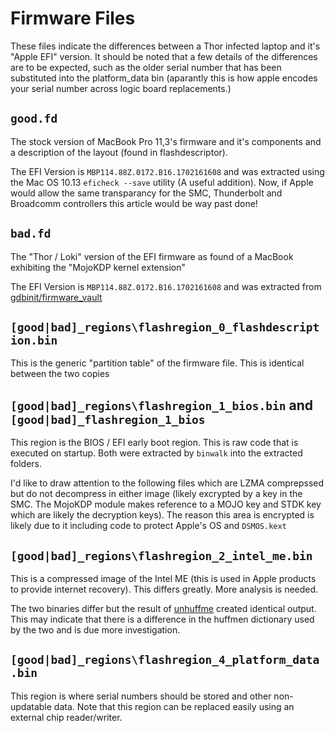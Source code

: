 # Firmware Files

These files indicate the differences between a Thor infected laptop and it's "Apple EFI" version.  It should be noted that a few details of the differences are to be expected, such as the older serial number that has been substituted into the platform_data bin (aparantly this is how apple encodes your serial number across logic board replacements.)

## `good.fd`

The stock version of MacBook Pro 11,3's firmware and it's components and a description of the layout (found in flashdescriptor).

The EFI Version is `MBP114.88Z.0172.B16.1702161608`  and was extracted using the Mac OS 10.13 `eficheck --save` utility (A useful addition).  Now, if Apple would allow the same transparancy for the SMC, Thunderbolt and Broadcomm controllers this article would be way past done!

## `bad.fd`

The "Thor / Loki" version of the EFI firmware as found of a MacBook exhibiting the "MojoKDP kernel extension"

The EFI Version is `MBP114.88Z.0172.B16.1702161608` and was extracted from [gdbinit/firmware_vault](https://github.com/gdbinit/firmware_vault/blob/master/EFI/MacBookPro/MBP114_0172_B16_LOCKED.fd)


## `[good|bad]_regions\flashregion_0_flashdescription.bin`

This is the generic "partition table" of the firmware file.  This is identical between the two copies

## `[good|bad]_regions\flashregion_1_bios.bin` and `[good|bad]_flashregion_1_bios`

This region is the BIOS / EFI early boot region.  This is raw code that is executed on startup.  Both were extracted by `binwalk` into the extracted folders.

I'd like to draw attention to the following files which are LZMA comprepssed but do not decompress in either image (likely excrypted by a key in the SMC.  The MojoKDP module makes reference to a MOJO key and STDK key which are likely the decryption keys).  The reason this area is encrypted is likely due to it including code to protect Apple's OS and `DSMOS.kext`

## `[good|bad]_regions\flashregion_2_intel_me.bin`

This is a compressed image of the Intel ME (this is used in Apple products to provide internet recovery).  This differs greatly.  More analysis is needed.

The two binaries differ but the result of [unhuffme](https://io.netgarage.org/me/) created identical output.  This may indicate that there is a difference in the huffmen dictionary used by the two and is due more investigation.

## `[good|bad]_regions\flashregion_4_platform_data.bin`

This region is where serial numbers should be stored and other non-updatable data.  Note that this region can be replaced easily using an external chip reader/writer.
